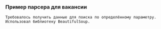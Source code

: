 ### Пример парсера для вакансии ###
```
Требовалось получить данные для поиска по определённому параметру.
Использовал библиотеку BeautifulSoup.
```

